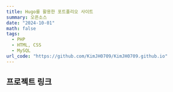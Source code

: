 ```yaml
---
title: Hugo를 활용한 포트폴리오 사이트
summary: 오픈소스
date: "2024-10-01"
math: false
tags:
  - PHP
  - HTML, CSS
  - MySQL
url_code: "https://github.com/KimJH0709/KimJH0709.github.io"
---
```


## 프로젝트 링크
